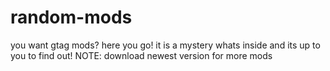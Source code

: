 # random-mods
you want gtag mods? here you go!
       it is a mystery whats inside and its up to you to find out!
      NOTE: download newest version for more mods
